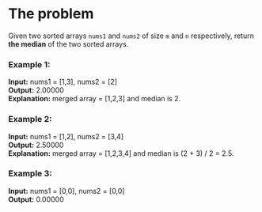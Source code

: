 # The problem
Given two sorted arrays `nums1` and `nums2` of size `m` and `n` respectively, return **the median** of the two sorted arrays.

### Example 1:
**Input:** nums1 = [1,3], nums2 = [2]  
**Output:** 2.00000  
**Explanation:** merged array = [1,2,3] and median is 2.  

### Example 2:
**Input:** nums1 = [1,2], nums2 = [3,4]  
**Output:** 2.50000  
**Explanation:** merged array = [1,2,3,4] and median is (2 + 3) / 2 = 2.5.  

### Example 3:
**Input:** nums1 = [0,0], nums2 = [0,0]  
**Output:** 0.00000  
